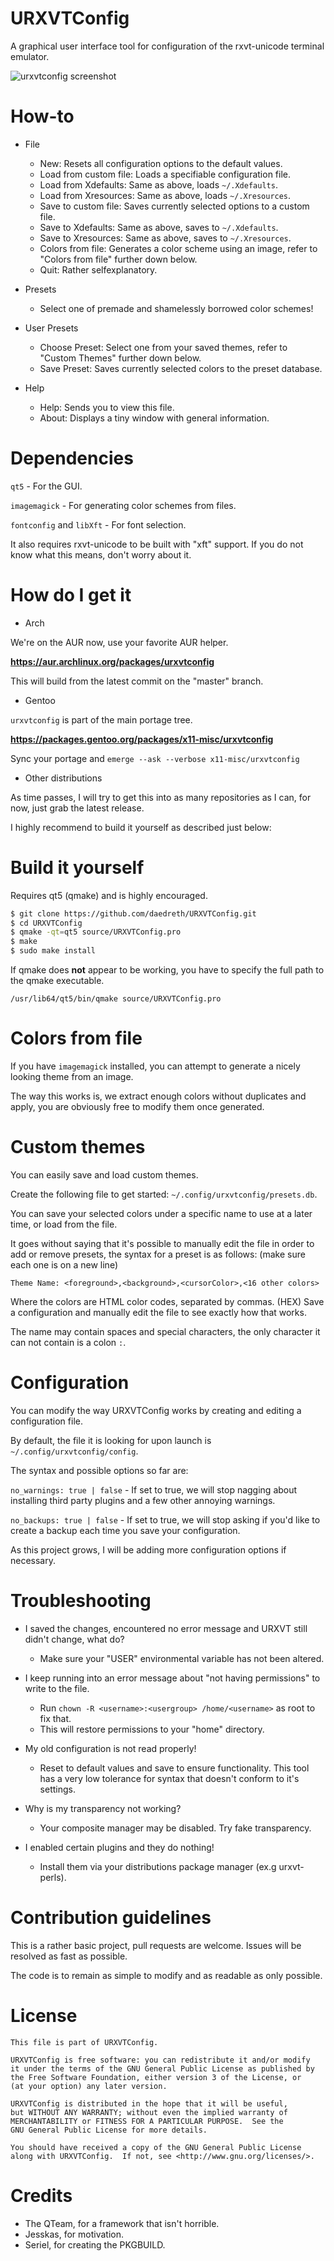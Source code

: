 # URXVTConfig
A graphical user interface tool for configuration of the rxvt-unicode terminal emulator.


![urxvtconfig screenshot](http://i.imgur.com/vCnijHx.png)


# How-to
- File
	- New: Resets all configuration options to the default values.
	- Load from custom file: Loads a specifiable configuration file.
	- Load from Xdefaults: Same as above, loads `~/.Xdefaults`.
	- Load from Xresources: Same as above, loads `~/.Xresources`.
	- Save to custom file: Saves currently selected options to a custom file.
	- Save to Xdefaults: Same as above, saves to `~/.Xdefaults`.
	- Save to Xresources: Same as above, saves to `~/.Xresources`.
	- Colors from file: Generates a color scheme using an image, refer to "Colors from file" further down below.
	- Quit: Rather selfexplanatory.

- Presets
	- Select one of premade and shamelessly borrowed color schemes!

- User Presets
	- Choose Preset: Select one from your saved themes, refer to "Custom Themes" further down below.
	- Save Preset: Saves currently selected colors to the preset database.

- Help
	- Help: Sends you to view this file.
	- About: Displays a tiny window with general information.


# Dependencies
`qt5` - For the GUI.

`imagemagick` - For generating color schemes from files.

`fontconfig` and `libXft` - For font selection.

It also requires rxvt-unicode to be built with "xft" support.
If you do not know what this means, don't worry about it.


# How do I get it

- Arch

We're on the AUR now, use your favorite AUR helper.

**https://aur.archlinux.org/packages/urxvtconfig**

This will build from the latest commit on the "master" branch.

- Gentoo

`urxvtconfig` is part of the main portage tree.

**https://packages.gentoo.org/packages/x11-misc/urxvtconfig**

Sync your portage and `emerge --ask --verbose x11-misc/urxvtconfig`

- Other distributions

As time passes, I will try to get this into as many repositories as I can, for now, just grab the latest release.

I highly recommend to build it yourself as described just below:


# Build it yourself
Requires qt5 (qmake) and is highly encouraged.

  ~~~ sh
  $ git clone https://github.com/daedreth/URXVTConfig.git
  $ cd URXVTConfig
  $ qmake -qt=qt5 source/URXVTConfig.pro
  $ make
  $ sudo make install
  ~~~

If qmake does **not** appear to be working, you have to specify the full path to the qmake executable.

`/usr/lib64/qt5/bin/qmake source/URXVTConfig.pro`


# Colors from file

If you have `imagemagick` installed, you can attempt to generate a nicely looking theme from an image.

The way this works is, we extract enough colors without duplicates and apply, you are obviously free to modify them once generated.


# Custom themes

You can easily save and load custom themes.

Create the following file to get started: `~/.config/urxvtconfig/presets.db`.

You can save your selected colors under a specific name to use at a later time, or load from the file.

It goes without saying that it's possible to manually edit the file in order to add or remove presets, the syntax for a preset is as follows:
(make sure each one is on a new line)

`Theme Name: <foreground>,<background>,<cursorColor>,<16 other colors>`

Where the colors are HTML color codes, separated by commas. (HEX)
Save a configuration and manually edit the file to see exactly how that works.

The name may contain spaces and special characters, the only character it can not contain is a colon `:`.


# Configuration

You can modify the way URXVTConfig works by creating and editing a configuration file.

By default, the file it is looking for upon launch is `~/.config/urxvtconfig/config`.

The syntax and possible options so far are:

`no_warnings: true | false` - If set to true, we will stop nagging about installing third party plugins and a few other annoying warnings.

`no_backups: true | false` - If set to true, we will stop asking if you'd like to create a backup each time you save your configuration.

As this project grows, I will be adding more configuration options if necessary.


# Troubleshooting
- I saved the changes, encountered no error message and URXVT still didn't change, what do?
	- Make sure your "USER" environmental variable has not been altered.

- I keep running into an error message about "not having permissions" to write to the file.
	- Run `chown -R <username>:<usergroup> /home/<username>` as root to fix that.
	- This will restore permissions to your "home" directory.

- My old configuration is not read properly!
	- Reset to default values and save to ensure functionality. This tool has a very low tolerance for syntax that doesn't conform to it's settings.

- Why is my transparency not working?
	- Your composite manager may be disabled. Try fake transparency.

- I enabled certain plugins and they do nothing!
	- Install them via your distributions package manager (ex.g urxvt-perls).

# Contribution guidelines

This is a rather basic project, pull requests are welcome.
Issues will be resolved as fast as possible.

The code is to remain as simple to modify and as readable as only possible.

# License

    This file is part of URXVTConfig.

    URXVTConfig is free software: you can redistribute it and/or modify
    it under the terms of the GNU General Public License as published by
    the Free Software Foundation, either version 3 of the License, or
    (at your option) any later version.

    URXVTConfig is distributed in the hope that it will be useful,
    but WITHOUT ANY WARRANTY; without even the implied warranty of
    MERCHANTABILITY or FITNESS FOR A PARTICULAR PURPOSE.  See the
    GNU General Public License for more details.

    You should have received a copy of the GNU General Public License
    along with URXVTConfig.  If not, see <http://www.gnu.org/licenses/>.


# Credits
- The QTeam, for a framework that isn't horrible.
- Jesskas, for motivation.
- Seriel, for creating the PKGBUILD.
